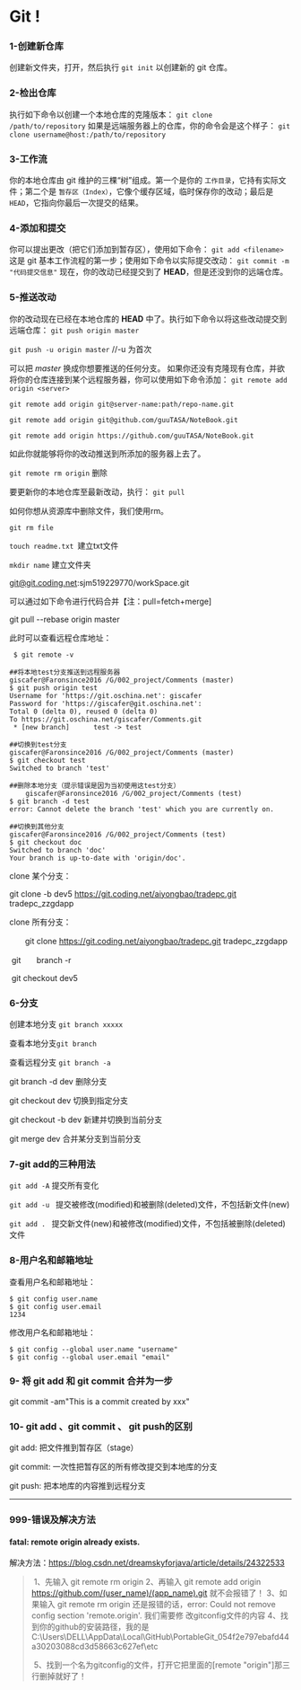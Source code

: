 # Git !

### 1-创建新仓库

创建新文件夹，打开，然后执行 
`git init`
以创建新的 git 仓库。

### 2-检出仓库

执行如下命令以创建一个本地仓库的克隆版本：
`git clone /path/to/repository` 
如果是远端服务器上的仓库，你的命令会是这个样子：
`git clone username@host:/path/to/repository`

### 3-工作流

你的本地仓库由 git 维护的三棵“树”组成。第一个是你的 `工作目录`，它持有实际文件；第二个是 `暂存区（Index）`，它像个缓存区域，临时保存你的改动；最后是 `HEAD`，它指向你最后一次提交的结果。

### 4-添加和提交

你可以提出更改（把它们添加到暂存区），使用如下命令：
`git add <filename>`
这是 git 基本工作流程的第一步；使用如下命令以实际提交改动：
`git commit -m "代码提交信息"`
现在，你的改动已经提交到了 **HEAD**，但是还没到你的远端仓库。

### 5-推送改动

你的改动现在已经在本地仓库的 **HEAD** 中了。执行如下命令以将这些改动提交到远端仓库：
`git push origin master`

`git push -u origin master`		//-u 为首次

可以把 *master* 换成你想要推送的任何分支。 
如果你还没有克隆现有仓库，并欲将你的仓库连接到某个远程服务器，你可以使用如下命令添加：
`git remote add origin <server>`

`git remote add origin git@server-name:path/repo-name.git `

`git remote add origin git@github.com/guuTASA/NoteBook.git`

`git remote add origin https://github.com/guuTASA/NoteBook.git`

如此你就能够将你的改动推送到所添加的服务器上去了。

`git remote rm origin` 删除



要更新你的本地仓库至最新改动，执行：
`git pull`

如何你想从资源库中删除文件，我们使用rm。

`git rm file`

`touch readme.txt `建立txt文件

`mkdir name` 建立文件夹



git@git.coding.net:sjm519229770/workSpace.git



可以通过如下命令进行代码合并【注：pull=fetch+merge]

git pull --rebase origin master



此时可以查看远程仓库地址：

` $ git remote -v`

```
##将本地test分支推送到远程服务器
giscafer@Faronsince2016 /G/002_project/Comments (master)
$ git push origin test
Username for 'https://git.oschina.net': giscafer
Password for 'https://giscafer@git.oschina.net':
Total 0 (delta 0), reused 0 (delta 0)
To https://git.oschina.net/giscafer/Comments.git
 * [new branch]      test -> test

##切换到test分支
giscafer@Faronsince2016 /G/002_project/Comments (master)
$ git checkout test
Switched to branch 'test'
```

```
##删除本地分支（提示错误是因为当初使用这test分支）
    giscafer@Faronsince2016 /G/002_project/Comments (test)
$ git branch -d test
error: Cannot delete the branch 'test' which you are currently on.

##切换到其他分支
giscafer@Faronsince2016 /G/002_project/Comments (test)
$ git checkout doc
Switched to branch 'doc'
Your branch is up-to-date with 'origin/doc'.
```

clone 某个分支：

   git clone -b  dev5   https://git.coding.net/aiyongbao/tradepc.git      tradepc_zzgdapp

 

clone 所有分支：

　　git   clone  https://git.coding.net/aiyongbao/tradepc.git      tradepc_zzgdapp

​     git　　branch -r

​     git checkout dev5

### 6-分支

创建本地分支 `git branch xxxxx`

查看本地分支`git branch`

查看远程分支 `git branch -a`

git branch -d dev  删除分支

git checkout dev 切换到指定分支

git checkout -b dev 新建并切换到当前分支

git merge dev 合并某分支到当前分支



### 7-git add的三种用法

`git add -A`  提交所有变化

`git add -u ` 提交被修改(modified)和被删除(deleted)文件，不包括新文件(new)

`git add . ` 提交新文件(new)和被修改(modified)文件，不包括被删除(deleted)文件



### 8-用户名和邮箱地址

查看用户名和邮箱地址：

```
$ git config user.name
$ git config user.email
1234
```

修改用户名和邮箱地址：

```
$ git config --global user.name "username"
$ git config --global user.email "email"
```



### 9- 将 git add 和 git commit 合并为一步

git commit -am"This is a commit created by xxx" 



### 10- git add 、git commit 、 git push的区别

git add: 把文件推到暂存区（stage）

git commit: 一次性把暂存区的所有修改提交到本地库的分支 

git push: 把本地库的内容推到远程分支



----



### 999-错误及解决方法

#### fatal: remote origin already exists.

解决方法：https://blog.csdn.net/dreamskyforjava/article/details/24322533

> ​    1、先输入 git remote rm origin
>     2、再输入 git remote add origin  https://github.com/(user_name)/(app_name).git 就不会报错了！
>     3、如果输入 git remote rm origin 还是报错的话，error: Could not remove config section 'remote.origin'. 我们需要修             改gitconfig文件的内容
>     4、找到你的github的安装路径，我的是                                       C:\Users\DELL\AppData\Local\GitHub\PortableGit_054f2e797ebafd44a30203088cd3d58663c627ef\etc            
>
> ​    5、找到一个名为gitconfig的文件，打开它把里面的[remote "origin"]那三行删掉就好了！